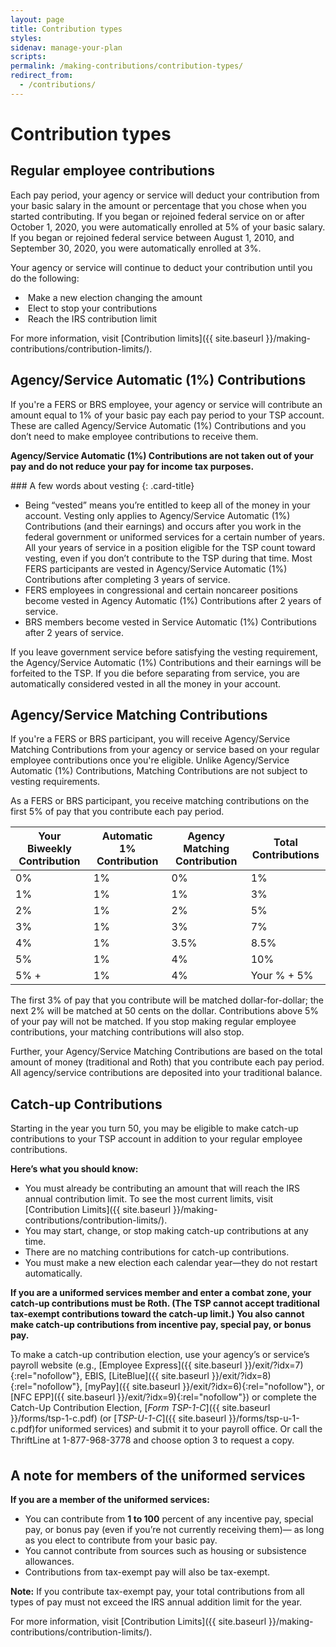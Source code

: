 ```yaml
---
layout: page
title: Contribution types
styles:
sidenav: manage-your-plan
scripts:
permalink: /making-contributions/contribution-types/
redirect_from:
  - /contributions/
---
```


# Contribution types

## Regular employee contributions

Each pay period, your agency or service will deduct your contribution from your basic salary in the amount or percentage that you chose when you started contributing. If you began or rejoined federal service on or after October 1, 2020, you were automatically enrolled at 5% of your basic salary. If you began or rejoined federal service between August 1, 2010, and September 30, 2020, you were automatically enrolled at 3%.

Your agency or service will continue to deduct your contribution until you do the following:

<div class="usa-grid-full contribution-type">
<div class="usa-width-one-whole" markdown="1">
  <ul class="flex">
  <li>
  <img src="{{ site.baseurl }}/assets/img/icons/plus-circle-green.svg" alt="">
  <span>Make a new election changing the amount</span></li>
  <li>
  <img src="{{ site.baseurl }}/assets/img/icons/x-circle-red-fill.svg" alt="">
  <span>Elect to stop your contributions</span></li>
  <li>
  <img src="{{ site.baseurl }}/assets/img/icons/arrow-up-circle.svg" alt="">
  <span>Reach the IRS contribution limit</span></li>
  </ul>
</div>
</div>

For more information, visit [Contribution limits]({{ site.baseurl }}/making-contributions/contribution-limits/).

## Agency/Service Automatic (1%) Contributions

If you're a FERS or BRS employee, your agency or service will contribute an amount equal to 1% of your basic pay each pay period to your TSP account. These are called Agency/Service Automatic (1%) Contributions and you don’t need to make employee contributions to receive them.

**Agency/Service Automatic (1%) Contributions are not taken out of your
pay and do not reduce your pay for income tax purposes.**

<div class="card" markdown="1">
### A few words about vesting
{: .card-title}

+ Being “vested” means you’re entitled to keep all of the money in your account. Vesting only applies to Agency/Service Automatic (1%) Contributions (and their earnings) and occurs after you work in the federal government or uniformed services for a certain number of years. All your years of service in a position eligible for the TSP count toward vesting, even if you don’t contribute to the TSP during that time. Most FERS participants are vested in Agency/Service Automatic (1%) Contributions after completing 3 years of service.
+ FERS employees in congressional and certain noncareer positions become vested in Agency Automatic (1%) Contributions after 2 years of service.
+ BRS members become vested in Service Automatic (1%) Contributions after 2 years of service.

If you leave government service before satisfying the vesting requirement, the Agency/Service Automatic (1%) Contributions and their earnings will be forfeited to the TSP. If you die before separating from service, you are automatically considered vested in all the money in your account.

</div>

## Agency/Service Matching Contributions

If you're a FERS or BRS participant, you will receive Agency/Service Matching Contributions from your agency or service based on your regular employee contributions once you're eligible. Unlike Agency/Service Automatic (1%) Contributions, Matching Contributions are not subject to vesting requirements.

As a FERS or BRS participant, you receive matching contributions on the first 5% of pay that you contribute each pay period.

| Your Biweekly Contribution | Automatic 1% Contribution | Agency Matching Contribution | Total Contributions |
| --- | --- | ---| ---|
| 0% | 1% | 0% | 1% |
| 1% | 1% | 1% | 3% |
| 2% | 1% | 2% | 5% |
| 3% | 1% | 3% | 7% |
| 4% | 1% | 3.5% | 8.5% |
| 5% | 1% | 4% | 10% |
| 5% + | 1% | 4% | Your % + 5%  |

The first 3% of pay that you contribute will be matched dollar-for-dollar; the next 2% will be matched at 50 cents on the dollar. Contributions above 5% of your pay will not be matched. If you stop making regular employee contributions, your matching contributions will also stop.

Further, your Agency/Service Matching Contributions are based on the total amount of money (traditional and Roth) that you contribute each pay period. All agency/service contributions are deposited into your traditional balance.

## Catch-up Contributions
Starting in the year you turn 50, you may be eligible to make catch-up
contributions to your TSP account in addition to your regular employee
contributions.


**Here’s what you should know:**
- You must already be contributing an amount that will reach the IRS annual
contribution limit. To see the most current limits, visit [Contribution Limits]({{ site.baseurl }}/making-contributions/contribution-limits/).
- You may start, change, or stop making catch-up contributions at any time.
- There are no matching contributions for catch-up contributions.
- You must make a new election each calendar year—they do not restart
automatically.

**If you are a uniformed services member and enter a combat zone, your catch-up contributions must be Roth. (The TSP cannot accept traditional tax-exempt contributions toward the catch-up limit.) You also cannot make catch-up contributions from incentive pay, special pay, or bonus pay.**

To make a catch-up contribution election, use your agency’s or service’s payroll website
(e.g., [Employee Express]({{ site.baseurl }}/exit/?idx=7){:rel="nofollow"}, EBIS, [LiteBlue]({{ site.baseurl }}/exit/?idx=8){:rel="nofollow"}, [myPay]({{ site.baseurl }}/exit/?idx=6){:rel="nofollow"}, or [NFC EPP]({{ site.baseurl }}/exit/?idx=9){:rel="nofollow"}) or complete the Catch-Up Contribution Election, [_Form TSP-1-C_]({{ site.baseurl }}/forms/tsp-1-c.pdf) (or [_TSP-U-1-C_]({{ site.baseurl }}/forms/tsp-u-1-c.pdf)for uniformed services) and submit it to your payroll office. Or call the ThriftLine
at 1-877-968-3778 and choose option 3 to request a copy.

## A note for members of the uniformed services

**If you are a member of the uniformed services:**

* You can contribute from **1 to 100** percent of any incentive pay, special pay,
or bonus pay (even if you’re not currently receiving them)— as long as you
elect to contribute from your basic pay.
* You cannot contribute from sources such as housing or subsistence
allowances.
* Contributions from tax-exempt pay will also be tax-exempt.

**Note:** If you contribute tax-exempt pay, your total contributions from all types
of pay must not exceed the IRS annual addition limit for the year.


For more information, visit [Contribution Limits]({{ site.baseurl }}/making-contributions/contribution-limits/).
